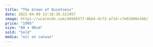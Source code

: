```yaml
---
title: "The Green of Quietness"
date: 2022-04-09 13:18:38.521457
image: https://ucarecdn.com/44945577-0bb4-4c72-af1d-c7e03d06e346/
price: "1995"
size: "60 x 90cm"
sold: "Sold"
media: "oil on canvas"
---
```


